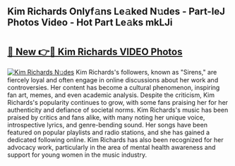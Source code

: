 ## Kim Richards Onlyf𝚊ns Le𝚊ked N𝚞des - Part-IeJ Photos Video - Hot Part Le𝚊ks mkLJi

# <h2><a href="http://ab86782.deff.icu/?id=Kim+Richards">🔗 New 👉🔴 Kim Richards VIDEO Photos</a></h2>

[![Kim Richards N𝚞des](https://i.imgur.com/rIISA9y.gif)](http://ab86782.deff.icu/?id=Kim+Richards)
Kim Richards's followers, known as "Sirens," are fiercely loyal and often engage in online discussions about her work and controversies. Her content has become a cultural phenomenon, inspiring fan art, memes, and even academic analysis. Despite the criticism, Kim Richards's popularity continues to grow, with some fans praising her for her authenticity and defiance of societal norms. Kim Richards's music has been praised by critics and fans alike, with many noting her unique voice, introspective lyrics, and genre-bending sound. Her songs have been featured on popular playlists and radio stations, and she has gained a dedicated following online. Kim Richards has also been recognized for her advocacy work, particularly in the area of mental health awareness and support for young women in the music industry.
